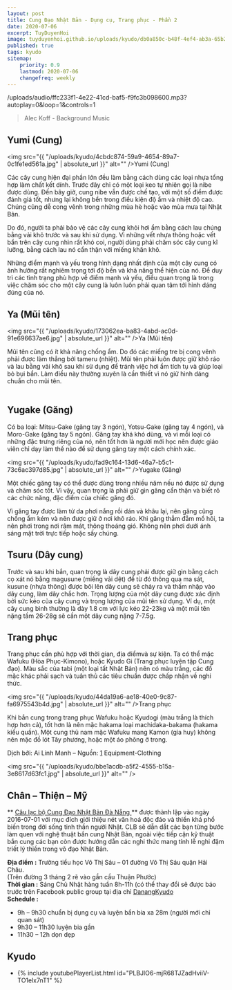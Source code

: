 ```yaml
---
layout: post
title: Cung Đạo Nhật Bản - Dụng cụ, Trang phục - Phần 2
date: 2020-07-06
excerpt: TuyDuyenHoi
image: tuyduyenhoi.github.io/uploads/kyudo/db0a850c-b48f-4ef4-ab3a-65b2f6e1bfec.jpg
published: true
tags: kyudo
sitemap:
    priority: 0.9
    lastmod: 2020-07-06
    changefreq: weekly
---
```


<p>/uploads/audio/ffc233f1-4e22-41cd-baf5-f9fc3b098600.mp3?autoplay=0&loop=1&controls=1</p>
<blockquote>Alec Koff - Background Music</blockquote>

## Yumi (Cung)

<span class="image right"><img src="{{ "/uploads/kyudo/4cbdc874-59a9-4654-89a7-0c1fe1ed561a.jpg" | absolute_url }}" alt="" />Yumi (Cung)</span>

Các cây cung hiện đại phần lớn đều làm bằng cách dùng các loại nhựa tổng hợp làm chất kết dính. Trước đây chỉ có một loại keo tự nhiên gọi là nibe được dùng. Đến bây giờ, cung nibe vẫn được chế tạo, với một số điểm được đánh giá tốt, nhưng lại không bền trong điều kiện độ ẩm và nhiệt độ cao. Chúng cũng dễ cong vênh trong những mùa hè hoặc vào mùa mưa tại Nhật Bản.

Do đó, người ta phải bảo vệ các cây cung khỏi hơi ẩm bằng cách lau chúng bằng vải khô trước và sau khi sử dụng. Vì những vết nhựa thông hoặc vết bẩn trên cây cung nhìn rất khó coi, người dùng phải chăm sóc cây cung kĩ lưỡng, bằng cách lau nó cẩn thận với miếng khăn khô.

Những điểm mạnh và yếu trong hình dạng nhất định của một cây cung có ảnh hưởng rất nghiêm trọng tới độ bền và khả năng thể hiện của nó. Để duy trì các tình trạng phù hợp về điểm mạnh và yếu, điều quan trọng là trong việc chăm sóc cho một cây cung là luôn luôn phải quan tâm tới hình dáng đúng của nó.

## Ya (Mũi tên)

<span class="image left"><img src="{{ "/uploads/kyudo/173062ea-ba83-4abd-ac0d-91e696637ae6.jpg" | absolute_url }}" alt="" />Ya (Mũi tên)</span>

Mũi tên cũng có ít khả năng chống ẩm. Do đó các miếng tre bị cong vênh phải được làm thẳng bởi tameru (nhiệt). Mũi tên phải luôn được giữ khô ráo và lau bằng vải khô sau khi sử dụng để tránh việc hơi ẩm tích tụ và giúp loại bỏ bụi bẩn. Làm điều này thường xuyên là cần thiết vì nó giữ hình dáng chuẩn cho mũi tên.<br/><br/>

## Yugake (Găng)

Có ba loại: Mitsu-Gake (găng tay 3 ngón), Yotsu-Gake (găng tay 4 ngón), và Moro-Gake (găng tay 5 ngón). Găng tay khá khó dùng, và vì mỗi loại có những đặc trưng riêng của nó, nên tốt hơn là người mới học nên được giáo viên chỉ dạy làm thế nào để sử dụng găng tay một cách chính xác.

<span class="image right"><img src="{{ "/uploads/kyudo/fad9c164-13d6-46a7-b5c1-73c6ac397d85.jpg" | absolute_url }}" alt="" />Yugake (Găng)</span>

Một chiếc găng tay có thể được dùng trong nhiều năm nếu nó được sử dụng và chăm sóc tốt. Vì vậy, quan trọng là phải giữ gìn găng cẩn thận và biết rõ các chức năng, đặc điểm của chiếc găng đó.

Vì găng tay được làm từ da phơi nắng rồi dán và khâu lại, nên găng cũng chống ẩm kém và nên được giữ ở nơi khô ráo. Khi găng thẫm đẫm mồ hôi, ta nên phơi trong nơi râm mát, thông thoáng gió. Không nên phơi dưới ánh sáng mặt trời trực tiếp hoặc sấy chúng.

## Tsuru (Dây cung)

Trước và sau khi bắn, quan trọng là dây cung phải được giữ gìn bằng cách cọ xát nó bằng magusune (miếng vải dệt) để từ đó thông qua ma sát, kusune (nhựa thông) được bôi lên dây cung sẽ chảy ra và thấm nhập vào dây cung, làm dây chắc hơn. Trọng lượng của một dây cung được xác định bởi sức kéo của cây cung và trọng lượng của mũi tên sử dụng. Ví dụ, một cây cung bình thường là dày 1.8 cm với lực kéo 22-23kg và một mũi tên nặng tầm 26-28g sẽ cần một dây cung nặng 7-7.5g.

## Trang phục

Trang phục cần phù hợp với thời gian, địa điểmvà sự kiện. Ta có thể mặc Wafuku (Hòa Phục-Kimono), hoặc Kyudo Gi (Trang phục luyện tập Cung đạo). Màu sắc của tabi (một loại tất Nhật Bản) nên có màu trắng, các đồ mặc khác phải sạch và tuân thủ các tiêu chuẩn được chấp nhận về nghi thức.

<span class="image left"><img src="{{ "/uploads/kyudo/44da19a6-ae18-40e0-9c87-fa6975543b4d.jpg" | absolute_url }}" alt="" />Trang phục</span>

Khi bắn cung trong trang phục Wafuku hoặc Kyudogi (màu trắng là thích hợp hơn cả), tốt hơn là nên mặc hakama loại machidaka-bakama (hakama kiểu quần). Một cung thủ nam mặc Wafuku mang Kamon (gia huy) không nên mặc đồ lót Tây phương, hoặc một áo phông ở trong.

Dịch bởi: Ai Linh Manh – Nguồn: [1](http://www.ikyf.org) Equipment-Clothing

<span class="image fit"><img src="{{ "/uploads/kyudo/bbe1acdb-a5f2-4555-b15a-3e8617d63fc1.jpg" | absolute_url }}" alt="" /></span>
## Chân – Thiện – Mỹ

** <a target="_blank" href="https://www.facebook.com/groups/1204167899593509" > Câu lạc bộ Cung Đạo Nhật Bản Đà Nẵng </a>** được thành lập vào ngày 2016-07-01 với mục đích giới thiệu nét văn hoá độc đáo và thiền khá phổ biến trong đời sống tinh thần người Nhật. CLB sẽ dẫn dắt các bạn từng bước làm quen với nghệ thuật bắn cung Nhật Bản, ngoài việc tiếp cận kỹ thuật bắn cung các bạn còn được hướng dẫn các nghi thức mang tính lễ nghi đậm triết lý thiền trong võ đạo Nhật Bản.

**Địa điểm :** Trường tiểu học Võ Thị Sáu – 01 đường Võ Thị Sáu quận Hải Châu. 
<br/>(Trên đường 3 tháng 2 rẽ vào gần cầu Thuận Phước)<br/>
**Thời gian :** Sáng Chủ Nhật hàng tuần 8h-11h (có thể thay đổi sẽ được báo trước trên Facebook public group tại địa chỉ <a target="_blank" href="https://www.facebook.com/groups/1204167899593509" > DanangKyudo</a><br/>
**Schedule :**
- 9h – 9h30 chuẩn bị dụng cụ và luyện bắn bia xa 28m (người mới chỉ quan sát)
- 9h30 – 11h30 luyện bia gần
- 11h30 – 12h dọn dẹp

<h2>Kyudo</h2>
<div class="embed-youtube">
    <ul>
        <li>
            {% include youtubePlayerList.html id="PLBJlO6-mjR68TJZadHviiV-TO1elx7nT1" %}
        </li>
    </ul>
</div>
